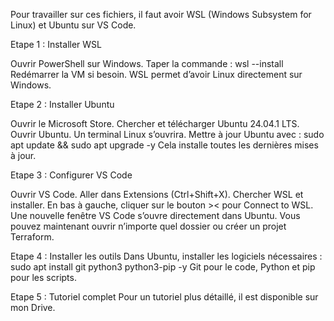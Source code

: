 Pour travailler sur ces fichiers, il faut avoir WSL (Windows Subsystem for Linux) et Ubuntu sur VS Code.

Etape 1 : Installer WSL

Ouvrir PowerShell sur Windows.
Taper la commande :
wsl --install
Redémarrer la VM si besoin.
WSL permet d’avoir Linux directement sur Windows.

Etape 2 : Installer Ubuntu

Ouvrir le Microsoft Store.
Chercher et télécharger Ubuntu 24.04.1 LTS.
Ouvrir Ubuntu. Un terminal Linux s’ouvrira.
Mettre à jour Ubuntu avec :
sudo apt update && sudo apt upgrade -y
Cela installe toutes les dernières mises à jour.

Etape 3 : Configurer VS Code

Ouvrir VS Code.
Aller dans Extensions (Ctrl+Shift+X).
Chercher WSL et installer.
En bas à gauche, cliquer sur le bouton >< pour Connect to WSL.
Une nouvelle fenêtre VS Code s’ouvre directement dans Ubuntu.
Vous pouvez maintenant ouvrir n’importe quel dossier ou créer un projet Terraform.

Etape 4 : Installer les outils
Dans Ubuntu, installer les logiciels nécessaires :
sudo apt install git python3 python3-pip -y
Git pour le code, Python et pip pour les scripts.

Etape 5 : Tutoriel complet
Pour un tutoriel plus détaillé, il est disponible sur mon Drive.
